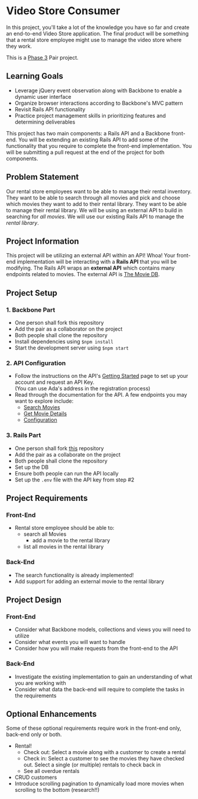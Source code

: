 # Video Store Consumer

In this project, you'll take a lot of the knowledge you have so far and create an end-to-end Video Store application. The final product will be something that a rental store employee might use to manage the video store where they work.

This is a [Phase 3](https://github.com/Ada-Developers-Academy/pedagogy/blob/master/rule-of-three.md) Pair project.

## Learning Goals
- Leverage jQuery event observation along with Backbone to enable a dynamic user interface
- Organize browser interactions according to Backbone's MVC pattern
- Revisit Rails API functionality
- Practice project management skills in prioritizing features and determining deliverables

This project has two main components: a Rails API and a Backbone front-end. You will be extending an existing Rails API to add some of the functionality that you require to complete the front-end implementation. You will be submitting a pull request at the end of the project for both components.

## Problem Statement

Our rental store employees want to be able to manage their rental inventory. They want to be able to search through all movies and pick and choose which movies they want to add to their rental library. They want to be able to manage their rental library. We will be using an external API to build in searching for *all movies*. We will use our existing Rails API to manage the *rental library*.

## Project Information
This project will be utilizing an external API within an API! Whoa! Your front-end implementation will be interacting with a **Rails API** that you will be modifying. The Rails API wraps an **external API** which contains many endpoints related to movies. The external API is [The Movie DB](https://www.themoviedb.org/documentation/api).

## Project Setup
### 1. Backbone Part
  - One person shall fork this repository
  - Add the pair as a collaborator on the project
  - Both people shall clone the repository
  - Install dependencies using `$npm install`
  - Start the development server using `$npm start`

### 2. API Configuration
  - Follow the instructions on the API's [Getting Started](https://developers.themoviedb.org/3/getting-started) page to set up your account and request an API Key.  
  (You can use Ada's address in the registration process)
  - Read through the documentation for the API. A few endpoints you may want to explore include:
    - [Search Movies](https://developers.themoviedb.org/3/search/search-movies)
    - [Get Movie Details](https://developers.themoviedb.org/3/movies/get-movie-details)
    - [Configuration](https://developers.themoviedb.org/3/configuration/get-api-configuration)

### 3. Rails Part
  - One person shall fork [this]() repository
  - Add the pair as a collaborate on the project
  - Both people shall clone the repository
  - Set up the DB
  - Ensure both people can run the API locally
  - Set up the `.env` file with the API key from step #2


## Project Requirements

### Front-End
- Rental store employee should be able to:
  - search all Movies
    - add a movie to the rental library
  - list all movies in the rental library

### Back-End
- The search functionality is already implemented!
- Add support for adding an external movie to the rental library

<!--
- Show a paginated collection of Movies, 10 per page
  - This will show a movie's
- Allow a user to interact with a Movie by clicking
  - When _selected_, a Movie shows more information
  - When _deselected_, a Movie returns to its default state
  - Only one movie can be selected at a time
  - Selected another movie deselects the one which was selected
- Changing the page deselects a Movie -->

## Project Design
### Front-End
- Consider what Backbone models, collections and views you will need to utilize
- Consider what events you will want to handle
- Consider how you will make requests from the front-end to the API

### Back-End
- Investigate the existing implementation to gain an understanding of what you are working with
- Consider what data the back-end will require to complete the tasks in the requirements

## Optional Enhancements
Some of these optional requirements require work in the front-end only, back-end only or both.

- Rental!
  - Check out: Select a movie along with a customer to create a rental
  - Check in: Select a customer to see the movies they have checked out. Select a single (or multiple) rentals to check back in
  - See all overdue rentals
- CRUD customers
- Introduce scrolling pagination to dynamically load more movies when scrolling to the bottom (research!!)
